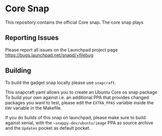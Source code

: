 # Core Snap

This repository contains the official Core snap. The core snap plays

## Reporting Issues

Please report all issues on the Launchpad project page
https://bugs.launchpad.net/snapd/+filebug

## Building

To build the gadget snap locally please use `snapcraft`.

This snapcraft yaml allows you to create an Ubuntu Core os snap package
To build your own against i.e. an additional PPA that provides changed
packages you want to test, please edit the `EXTRA_PPAS` variable inside
the `ENV` variable in the Makefile.

If you do builds of this snap on launchpad, please make sure to build
against xenial, with the `~snappy-dev/ubuntu/image` PPA as source archive
and the `Updates` pocket as default pocket.

